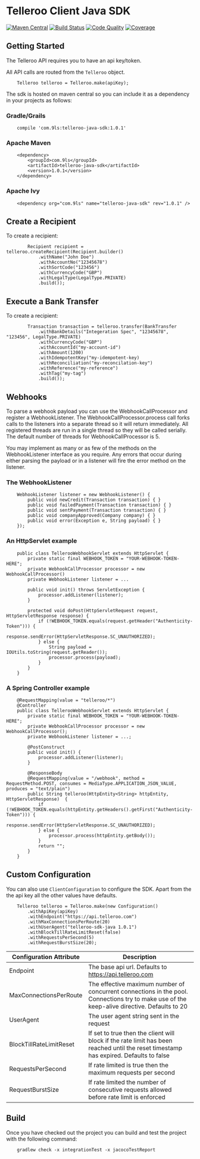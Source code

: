 # Telleroo Client Java SDK

[![Maven Central](https://maven-badges.herokuapp.com/maven-central/com.9ls/telleroo-java-sdk/badge.svg)](https://maven-badges.herokuapp.com/maven-central/com.9ls/telleroo-java-sdk)
[![Build Status](https://api.travis-ci.org/nine-lives/telleroo-sdk-java.png)](https://travis-ci.org/nine-lives/telleroo-sdk-java)
[![Code Quality](https://api.codacy.com/project/badge/grade/d289b210b4b94dc69384622a5732bb05)](https://www.codacy.com/app/nine-lives/telleroo-sdk-java)
[![Coverage](https://api.codacy.com/project/badge/coverage/d289b210b4b94dc69384622a5732bb05)](https://www.codacy.com/app/nine-lives/telleroo-sdk-java)

## Getting Started

The Telleroo API requires you to have an api key/token. 

All API calls are routed from the `Telleroo` object.

```
    Telleroo telleroo = Telleroo.make(apiKey);
```

The sdk is hosted on maven central so you can include it as a dependency 
in your projects as follows:

### Gradle/Grails
```
    compile 'com.9ls:telleroo-java-sdk:1.0.1'
```

### Apache Maven
```
    <dependency>
        <groupId>com.9ls</groupId>
        <artifactId>telleroo-java-sdk</artifactId>
        <version>1.0.1</version>
    </dependency>
```

### Apache Ivy
```
    <dependency org="com.9ls" name="telleroo-java-sdk" rev="1.0.1" />
```

## Create a Recipient

To create a recipient:

```
        Recipient recipient = telleroo.createRecipient(Recipient.builder()
            .withName("John Doe")
            .withAccountNo("12345678")
            .withSortCode("123456")
            .withCurrencyCode("GBP")
            .withLegalType(LegalType.PRIVATE)
            .build());
```

## Execute a Bank Transfer

To create a recipient:

```
        Transaction transaction = telleroo.transfer(BankTransfer
            .withBankDetails("Integeration Spec", "12345678", "123456", LegalType.PRIVATE)
            .withCurrencyCode("GBP")
            .withAccountId("my-account-id")
            .withAmount(1200)
            .withIdempotentKey("my-idempotent-key)
            .withReconciliation("my-reconcilation-key")
            .withReference("my-reference")
            .withTag("my-tag")
            .build());
```

## Webhooks

To parse a webhook payload you can use the WebhookCallProcessor and register a WebhookListener. 
The WebhookCallProcessor.process call forks calls to the listeners into a separate thread so it will return
immediately. All registered threads are run in a single thread so they will be called serially. The default 
number of threads for WebhookCallProcessor is 5.

You may implement as many or as few of the methods on the WebhookListener interface as you require. Any errors
that occur during either parsing the payload or in a listener will fire the error method on the listener.  

### The WebhookListener

```
    WebhookListener listener = new WebhookListener() {
        public void newCredit(Transaction transaction) { }
        public void failedPayment(Transaction transaction) { }
        public void sentPayment(Transaction transaction) { }
        public void companyApproved(Company company) { }
        public void error(Exception e, String payload) { }
    });
```

### An HttpServlet example
```
    public class TellerooWebhookServlet extends HttpServlet {
        private static final WEBHOOK_TOKEN = "YOUR-WEBHOOK-TOKEN-HERE";
        private WebhookCallProcessor processor = new WebhookCallProcessor()
        private WebhookListener listener = ...

        public void init() throws ServletException {
            processor.addListener(listener);
        }
    
        protected void doPost(HttpServletRequest request, HttpServletResponse response) {
            if (!WEBHOOK_TOKEN.equals(request.getHeader("Authenticity-Token"))) {
               response.sendError(HttpServletResponse.SC_UNAUTHORIZED);
            } else {
                String payload = IOUtils.toString(request.getReader());
                processor.process(payload);
            }
        }
    }
``` 

### A Spring Controller example
```
    @RequestMapping(value = "telleroo/*")
    @Controller
    public class TellerooWebhookServlet extends HttpServlet {
        private static final WEBHOOK_TOKEN = "YOUR-WEBHOOK-TOKEN-HERE";
        private WebhookCallProcessor processor = new WebhookCallProcessor();
        private WebhookListener listener = ...;

        @PostConstruct
        public void init() {
            processor.addListener(listener);
        }
    
        @ResponseBody
        @RequestMapping(value = "/webhook", method = RequestMethod.POST, consumes = MediaType.APPLICATION_JSON_VALUE, produces = "text/plain")
        public String telleroo(HttpEntity<String> httpEntity, HttpServletResponse)  {
            if (!WEBHOOK_TOKEN.equals(httpEntity.getHeaders().getFirst("Authenticity-Token"))) {
               response.sendError(HttpServletResponse.SC_UNAUTHORIZED);
            } else {
                processor.process(httpEntity.getBody());
            }
            return "";
        }
    }
``` 

## Custom Configuration

You can also use `ClientConfiguration` to configure the SDK. Apart
from the the api key all the other values have defaults.

```
    Telleroo telleroo = Telleroo.make(new Configuration()
        .withApiKey(apiKey)
        .withEndpoint("https://api.telleroo.com")
        .withMaxConnectionsPerRoute(20)
        .withUserAgent("telleroo-sdk-java 1.0.1")
        .withBlockTillRateLimitReset(false)
        .withRequestsPerSecond(5)
        .withRequestBurstSize(20);
```

| Configuration Attribute | Description |
| ----------------------- | ----------- |
| Endpoint | The base api url. Defaults to https://api.telleroo.com |
| MaxConnectionsPerRoute | The effective maximum number of concurrent connections in the pool. Connections try to make use of the keep-alive directive. Defaults to 20
| UserAgent | The user agent string sent in the request
| BlockTillRateLimitReset | If set to true then the client will block if the rate limit has been reached until the reset timestamp has expired. Defaults to false
| RequestsPerSecond | If rate limited is true then the maximum requests per second 
| RequestBurstSize | If rate limited the number of consecutive requests allowed before rate limit is enforced 


## Build

Once you have checked out the project you can build and test the project with the following command:

```
    gradlew check -x integrationTest -x jacocoTestReport
```

 
